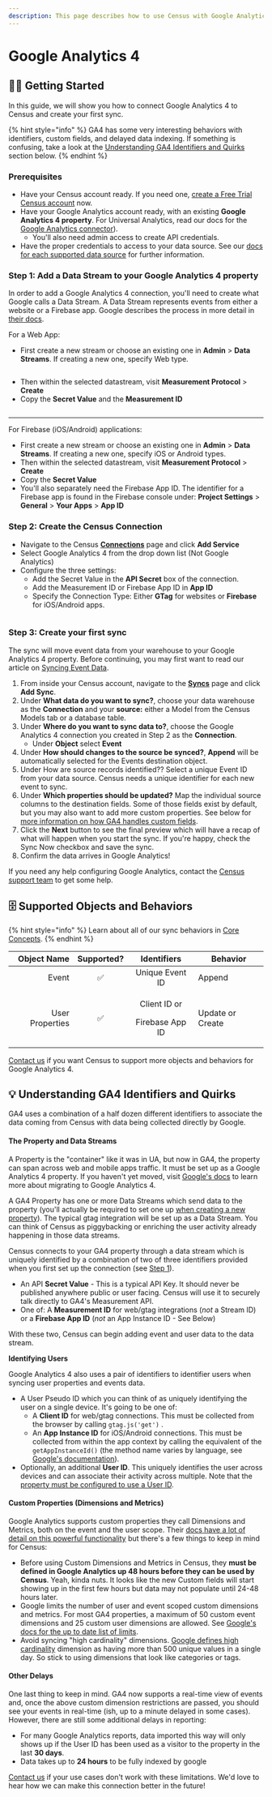 ```yaml
---
description: This page describes how to use Census with Google Analytics 4
---
```


# Google Analytics 4

## 🏃‍♀️ Getting Started

In this guide, we will show you how to connect Google Analytics 4 to Census and create your first sync.&#x20;

{% hint style="info" %}
GA4 has some very interesting behaviors with identifiers, custom fields, and delayed data indexing. If something is confusing, take a look at the [Understanding GA4 Identifiers and Quirks](google-analytics-4.md#things-to-know) section below.
{% endhint %}

### Prerequisites

* Have your Census account ready. If you need one, [create a Free Trial Census account](https://app.getcensus.com/) now.
* Have your Google Analytics account ready, with an existing **Google Analytics 4 property**. For Universal Analytics, read our docs for the [Google Analytics connector](google-analytics.md)).&#x20;
  * You'll also need admin access to create API credentials.
* Have the proper credentials to access to your data source. See our [docs for each supported data source](../sources/overview.md) for further information.

### Step 1: Add a Data Stream to your Google Analytics 4 property

In order to add a Google Analytics 4 connection, you'll need to create what Google calls a Data Stream. A Data Stream represents events from either a website or a Firebase app. Google describes the process in more detail in [their docs](https://developers.google.com/analytics/devguides/collection/protocol/ga4/sending-events?client\_type=firebase#required\_parameters).

For a Web App:

* First create a new stream or choose an existing one in **Admin** > **Data Streams**. If creating a new one, specify Web type.



<figure><img src="../.gitbook/assets/screely-1667231371253.png" alt=""><figcaption></figcaption></figure>

* Then within the selected datastream, visit **Measurement Protocol** > **Create**
* Copy the **Secret Value** and the **Measurement ID**

<figure><img src="../.gitbook/assets/screely-1667231393306.png" alt=""><figcaption></figcaption></figure>

****

For Firebase (iOS/Android) applications:

* First create a new stream or choose an existing one in **Admin** > **Data Streams**. If creating a new one, specify iOS or Android types.
* Then within the selected datastream, visit **Measurement Protocol** > **Create**
* Copy the **Secret Value**&#x20;
* You'll also separately need the Firebase App ID. The identifier for a Firebase app is found in the Firebase console under: **Project Settings** > **General** > **Your Apps** > **App ID**

### Step 2: **Create the Census Connection**

* Navigate to the Census [**Connections**](https://app.getcensus.com/connections) page and click **Add Service**
* Select Google Analytics 4 from the drop down list (Not Google Analytics)
* Configure the three settings:
  * Add the Secret Value in the **API Secret** box of the connection.
  * Add the Measurement ID or Firebase App ID in **App ID**
  * Specify the Connection Type: Either **GTag** for websites or **Firebase** for iOS/Android apps.

<figure><img src="../.gitbook/assets/screely-1667262685038.png" alt=""><figcaption></figcaption></figure>

### Step 3: Create your first sync

The sync will move event data from your warehouse to your Google Analytics 4 property. Before continuing, you may first want to read our article on [Syncing Event Data](../basics/defining-source-data/events.md).&#x20;

1. From inside your Census account, navigate to the [**Syncs**](https://app.getcensus.com/syncs) page and click **Add Sync**.
2. Under **What data do you want to sync?**, choose your data warehouse as the **Connection** and your **source:** either a Model from the Census Models tab or a database table.
3. Under **Where do you want to sync data to?**, choose the Google Analytics 4 connection you created in Step 2 as the **Connection**.
   * Under **Object** select **Event**
4. Under **How should changes to the source be synced?**, **Append** will be automatically selected for the Events destination object.&#x20;
5. Under How are source records identified?? Select a unique Event ID from your data source. Census needs a unique identifier for each new event to sync.&#x20;
6. Under **Which properties should be updated?** Map the individual source columns to the destination fields. Some of those fields exist by default, but you may also want to add more custom properties. See below for [more information on how GA4 handles custom fields](google-analytics-4.md#custom-properties-dimensions-and-metrics).&#x20;
7. Click the **Next** button to see the final preview which will have a recap of what will happen when you start the sync. If you're happy, check the Sync Now checkbox and save the sync.
8. Confirm the data arrives in Google Analytics!

If you need any help configuring Google Analytics, contact the [Census support team](mailto:support@getcensus.com) to get some help.

## 🗄 Supported Objects and Behaviors

{% hint style="info" %}
Learn about all of our sync behaviors in [Core Concepts](../basics/core-concept/#sync-behaviors).
{% endhint %}

| **Object Name** | **Supported?** |               **Identifiers**              | **Behavior**     |
| --------------: | :------------: | :----------------------------------------: | ---------------- |
|           Event |        ✅       |               Unique Event ID              | Append           |
| User Properties |        ✅       | <p>Client ID or </p><p>Firebase App ID</p> | Update or Create |

[Contact us](mailto:support@getcensus.com) if you want Census to support more objects and behaviors for Google Analytics 4.

## 💡 Understanding GA4 Identifiers and Quirks

GA4 uses a combination of a half dozen different identifiers to associate the data coming from Census with data being collected directly by Google.&#x20;

#### The Property and Data Streams

A Property is the "container" like it was in UA, but now in GA4, the property can span across web and mobile apps traffic. It must be set up as a Google Analytics 4 property. If you haven't yet moved, visit [Google's docs](https://support.google.com/analytics/answer/9744165?hl=en) to learn more about migrating to Google Analytics 4.

A GA4 Property has one or more Data Streams which send data to the property (you'll actually be required to set one up [when creating a new property](https://support.google.com/analytics/answer/9304153#stream)). The typical gtag integration will be set up as a Data Stream. You can think of Census as piggybacking or enriching the user activity already happening in those data streams.&#x20;

Census connects to your GA4 property through a data stream which is uniquely identified by a combination of two of three identifiers provided when you first set up the connection (see [Step 1](google-analytics-4.md#step-1-add-a-data-stream-to-your-google-analytics-4-property)).

* An API **Secret Value** - This is a typical API Key. It should never be published anywhere public or user facing. Census will use it to securely talk directly to GA4's Measurement API.&#x20;
* One of: A **Measurement ID** for web/gtag integrations (_not_ a Stream ID) or a **Firebase App ID** (_not_ an App Instance ID - See Below)

With these two, Census can begin adding event and user data to the data stream.

**Identifying Users**

Google Analytics 4 also uses a pair of identifiers to identifier users when syncing user properties and events data.&#x20;

* A User Pseudo ID which you can think of as uniquely identifying the user on a single device. It's going to be one of:&#x20;
  * A **Client ID** for web/gtag connections. This must be collected from the browser by calling `gtag.js('get')` .&#x20;
  * An **App Instance ID** for iOS/Android connections. This must be collected from within the app context by calling the equivalent of the `getAppInstanceId()` (the method name varies by language, see [Google's documentation](https://developers.google.com/analytics/devguides/collection/protocol/ga4/sending-events?client\_type=firebase#required\_parameters)).
* Optionally, an additional **User ID**. This uniquely identifies the user across devices and can associate their activity across multiple. Note that the [property must be configured to use a User ID](https://support.google.com/analytics/answer/9213390#verify\_the\_reporting\_identity).

#### Custom Properties (Dimensions and Metrics)

Google Analytics supports custom properties they call Dimensions and Metrics, both on the event and the user scope. Their [docs have a lot of detail on this powerful functionality](https://support.google.com/analytics/answer/10075209?visit\_id=638028534254170289-3199207859\&rd=1) but there's a few things to keep in mind for Census:

* Before using Custom Dimensions and Metrics in Census, they **must be defined in Google Analytics up 48 hours before they can be used by Census**. Yeah, kinda nuts. It looks like the new Custom fields will start showing up in the first few hours but data may not populate until 24-48 hours later.&#x20;
* Google limits the number of user and event scoped custom dimensions and metrics. For most GA4 properties, a maximum of 50 custom event dimensions and 25 custom user dimensions are allowed. See [Google's docs for the up to date list of limits](https://support.google.com/analytics/answer/10075209#limits).&#x20;
* Avoid syncing "high cardinality" dimensions. [Google defines high cardinality](https://support.google.com/analytics/answer/12226705) dimension as having more than 500 unique values in a single day. So stick to using dimensions that look like categories or tags.&#x20;

#### Other Delays

One last thing to keep in mind. GA4 now supports a real-time view of events and, once the above custom dimension restrictions are passed, you should see your events in real-time (ish, up to a minute delayed in some cases). However, there are still some additional delays in reporting:

* For many Google Analytics reports, data imported this way will only shows up if the User ID has been used as a visitor to the property in the last **30 days**.
* Data takes up to **24 hours** to be fully indexed by google

[Contact us](mailto:support@getcensus.com) if your use cases don't work with these limitations. We'd love to hear how we can make this connection better in the future!
